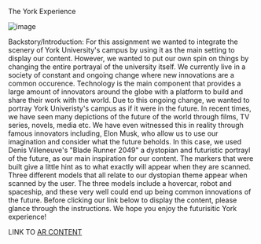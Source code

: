 The York Experience



![image](https://user-images.githubusercontent.com/90469907/164122775-6e87613a-c80e-410e-bbce-af44995dd528.png)







Backstory/Introduction: 
For this assignment we wanted to integrate the scenery of York University's campus by using it as the main setting to display our content. However, we wanted to put our own spin on things by changing the entire portrayal of the university itself. We currently live in a society of constant and ongoing change where new innovations are a common occurence. Technology is the main component that provides a large amount of innovators around the globe with a platform to build and share their work with the world. Due to this ongoing change, we wanted to portray York Univeristy's campus as if it were in the future. In recent times, we have seen many depictions of the future of the world through films, TV series, novels, media etc. We have even witnessed this in reality through famous innovators including, Elon Musk, who allow us to use our imagination and consider what the future beholds. In this case, we used Denis Villeneuve's "Blade Runner 2049" a dystopian and futuristic portrayl of the future, as our main inspiration for our content. The markers that were built give a little hint as to what exactly will appear when they are scanned. Three different models that all relate to our dystopian theme appear when scanned by the user. The three models include a hovercar, robot and spaceship, and these very well could end up being common innovations of the future. Before clicking our link below to display the content, please glance through the instructions. We hope you enjoy the futurisitic York experience!



LINK TO [AR CONTENT](website/pages/custom-glTF3.html)

